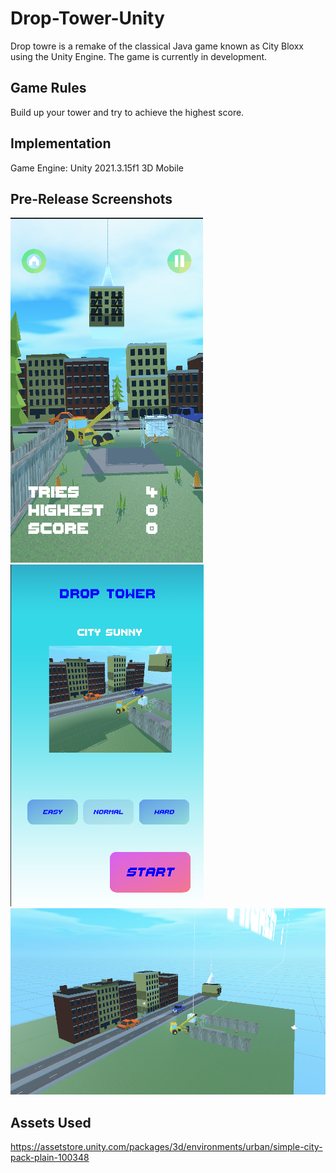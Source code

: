 # Drop-Tower-Unity
Drop towre is a remake of the classical Java game known as City Bloxx using the Unity Engine. The game is currently in development.

## Game Rules
Build up your tower and try to achieve the highest score.

## Implementation
Game Engine: Unity 2021.3.15f1 3D Mobile

## Pre-Release Screenshots
![Alt text](/Images/Gameplay-1.png)
![Alt text](/Images/Selection-Screen.png)
![Alt text](/Images/Environment.png)

## Assets Used
https://assetstore.unity.com/packages/3d/environments/urban/simple-city-pack-plain-100348
